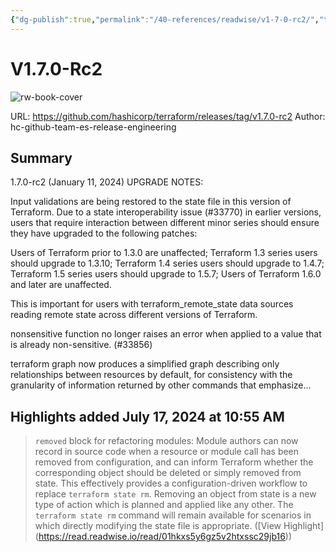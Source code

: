 ```yaml
---
{"dg-publish":true,"permalink":"/40-references/readwise/v1-7-0-rc2/","tags":["rw/articles"]}
---
```


# V1.7.0-Rc2

![rw-book-cover](https://avatars.githubusercontent.com/u/82989873?s=60&v=4)
  
URL: https://github.com/hashicorp/terraform/releases/tag/v1.7.0-rc2
Author: hc-github-team-es-release-engineering

## Summary

1.7.0-rc2 (January 11, 2024)
UPGRADE NOTES:


Input validations are being restored to the state file in this version of Terraform. Due to a state interoperability issue (#33770) in earlier versions, users that require interaction between different minor series should ensure they have upgraded to the following patches:

Users of Terraform prior to 1.3.0 are unaffected;
Terraform 1.3 series users should upgrade to 1.3.10;
Terraform 1.4 series users should upgrade to 1.4.7;
Terraform 1.5 series users should upgrade to 1.5.7;
Users of Terraform 1.6.0 and later are unaffected.

This is important for users with terraform_remote_state data sources reading remote state across different versions of Terraform.


nonsensitive function no longer raises an error when applied to a value that is already non-sensitive. (#33856)


terraform graph now produces a simplified graph describing only relationships between resources by default, for consistency with the granularity of information returned by other commands that emphasize...

## Highlights added July 17, 2024 at 10:55 AM
>`removed` block for refactoring modules: Module authors can now record in source code when a resource or module call has been removed from configuration, and can inform Terraform whether the corresponding object should be deleted or simply removed from state.
>This effectively provides a configuration-driven workflow to replace `terraform state rm`. Removing an object from state is a new type of action which is planned and applied like any other. The `terraform state rm` command will remain available for scenarios in which directly modifying the state file is appropriate. ([View Highlight] (https://read.readwise.io/read/01hkxs5y6gz5v2htxssc29jb16))


